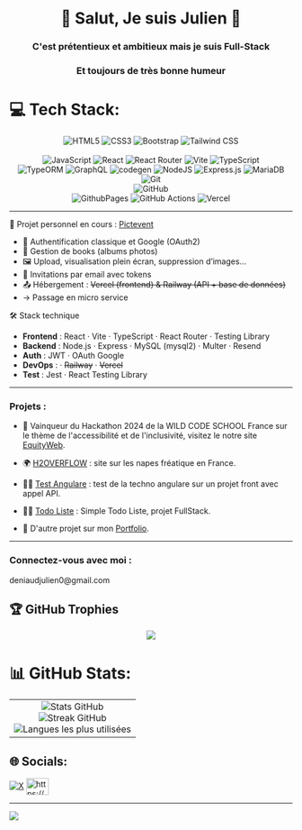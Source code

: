<h1 align="center">👋 Salut, Je suis Julien 👋</h1>
<h3 align="center">C'est prétentieux et ambitieux mais je suis Full-Stack</h3>
<h3 align="center">Et toujours de très bonne humeur</h3>



# 💻 Tech Stack:
<div align="center">
 
 ![HTML5](https://img.shields.io/badge/html5-%23E34F26.svg?style=for-the-badge&logo=html5&logoColor=white) 
 ![CSS3](https://img.shields.io/badge/css3-%231572B6.svg?style=for-the-badge&logo=css3&logoColor=white) 
 ![Bootstrap](https://img.shields.io/badge/bootstrap-%238511FA.svg?style=for-the-badge&logo=bootstrap&logoColor=white) 
 ![Tailwind CSS](https://img.shields.io/badge/tailwindcss-%2338B2AC.svg?style=for-the-badge&logo=tailwind-css&logoColor=white)  
 <br/>
 ![JavaScript](https://img.shields.io/badge/javascript-%23323330.svg?style=for-the-badge&logo=javascript&logoColor=%23F7DF1E) 
 ![React](https://img.shields.io/badge/react-%2320232a.svg?style=for-the-badge&logo=react&logoColor=%2361DAFB) 
 ![React Router](https://img.shields.io/badge/React_Router-CA4245?style=for-the-badge&logo=react-router&logoColor=white) 
 ![Vite](https://img.shields.io/badge/vite-%23646CFF.svg?style=for-the-badge&logo=vite&logoColor=white) 
 ![TypeScript](https://img.shields.io/badge/typescript-%23007ACC.svg?style=for-the-badge&logo=typescript&logoColor=white)
 <br/>
 ![TypeORM](https://img.shields.io/badge/TypeORM-262627?style=for-the-badge&logo=typeorm&logoColor=white)
 ![GraphQL](https://img.shields.io/badge/-GraphQL-E10098?style=for-the-badge&logo=graphql&logoColor=white)
 ![codegen](https://img.shields.io/badge/codegen-ffffff?logo=cloudbees&style=flat&color=ffffff&logoColor=1997B5)
 ![NodeJS](https://img.shields.io/badge/node.js-6DA55F?style=for-the-badge&logo=node.js&logoColor=white) 
 ![Express.js](https://img.shields.io/badge/express.js-%23404d59.svg?style=for-the-badge&logo=express&logoColor=%2361DAFB) 
 ![MariaDB](https://img.shields.io/badge/MariaDB-003545?style=for-the-badge&logo=mariadb&logoColor=white) 
 <br/>
 ![Git](https://img.shields.io/badge/git-%23F05033.svg?style=for-the-badge&logo=git&logoColor=white)
 <br/>
 ![GitHub](https://img.shields.io/badge/github-%23121011.svg?style=for-the-badge&logo=github&logoColor=white)  
 ![GithubPages](https://img.shields.io/badge/github%20pages-121013?style=for-the-badge&logo=github&logoColor=white) 
 ![GitHub Actions](https://img.shields.io/badge/github%20actions-%232671E5.svg?style=for-the-badge&logo=githubactions&logoColor=white)
 ![Vercel](https://img.shields.io/badge/vercel-%23000000.svg?style=for-the-badge&logo=vercel&logoColor=white) 

</div>

---

🚀 Projet personnel en cours : [Pictevent]()

- 🔐 Authentification classique et Google (OAuth2)
- 📁 Gestion de books (albums photos)
- 🖼️ Upload, visualisation plein écran, suppression d’images...
- 📩 Invitations par email avec tokens
- 📤 Hébergement : ~~Vercel (frontend) & Railway (API + base de données)~~
- -> Passage en micro service

🛠️ Stack technique

- **Frontend** : React · Vite · TypeScript · React Router · Testing Library
- **Backend** : Node.js · Express · MySQL (mysql2) · Multer · Resend
- **Auth** : JWT · OAuth Google 
- **DevOps** : · ~~Railway~~ · ~~Vercel~~ 
- **Test** : Jest · React Testing Library

---
### Projets :

- 🥇 Vainqueur du Hackathon 2024 de la WILD CODE SCHOOL France sur le thème de l'accessibilité et de l'inclusivité, visitez le notre site [EquityWeb](https://equity-web.vercel.app/).

- 🌍 [H2OVERFLOW](https://h2overflow-git-main-julien44830s-projects.vercel.app/) : site sur les napes fréatique en France.

- 🧑‍🚀 [Test Angulare](https://rickandmorty-qkkjd1lbe-julien44830s-projects.vercel.app/) : test de la techno angulare sur un projet front avec appel API.
  
- 🧑‍🚀 [Todo Liste](https://github.com/julien44830/todo) : Simple Todo Liste, projet FullStack.

- 🔭  D'autre projet sur mon [Portfolio](https://deniaud-julien.vercel.app/).
---

<h3 align="left" >Connectez-vous avec moi :</h3>
deniaudjulien0@gmail.com


## 🏆 GitHub Trophies
<div align="center">
 
 ![](https://github-profile-trophy.vercel.app/?username=julien44830&theme=radical&no-frame=false&no-bg=true&margin-w=4)

</div>

# 📊 GitHub Stats:

<table align="center">
  <td align="center">
      <img src="https://github-readme-stats.vercel.app/api?username=julien44830&theme=dark&hide_border=false&include_all_commits=false&count_private=false" alt="Stats GitHub"/><br/>
      <img src="https://github-readme-streak-stats.herokuapp.com/?user=julien44830&theme=dark&hide_border=false" alt="Streak GitHub"/><br/>
      <img src="https://github-readme-stats.vercel.app/api/top-langs/?username=julien44830&theme=dark&hide_border=false&include_all_commits=false&count_private=false&layout=compact" alt="Langues les plus utilisées"/>
  </td>


    
  
</table>




## 🌐 Socials:
[![X](https://img.shields.io/badge/X-black.svg?logo=X&logoColor=white)](https://x.com/DeniaudJulien) 
<a href="[https://www.linkedin.com/in/julien-deniaud-917610238/](https://www.linkedin.com/in/julien-deniaud-917610238/)" target="blank"><img align="center" src="https://raw.githubusercontent.com/rahuldkjain/github-profile-readme-generator/master/src/images/icons/Social/linked-in-alt.svg" alt="https://www. linkedin.com/in/julien-deniaud-917610238/" height="30" width="40" /></a>
</p>


---
[![](https://visitcount.itsvg.in/api?id=julien44830&icon=0&color=0)](https://visitcount.itsvg.in)
<!-- Proudly created with GPRM ( https://gprm.itsvg.in ) -->
